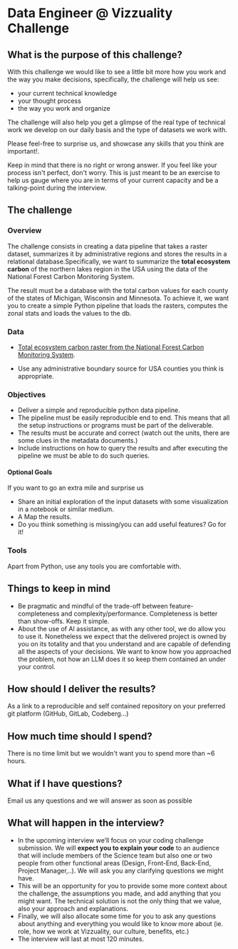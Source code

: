 # Data Engineer @ Vizzuality Challenge

## What is the purpose of this challenge?
With this challenge we would like to see a little bit more how you work and the way you make decisions, specifically, the challenge will help us see:

* your current technical knowledge
* your thought process
* the way you work and organize

The challenge will also help you get a glimpse of the real type of technical work we develop on our daily basis and the type of datasets we work with.

Please feel-free to surprise us, and showcase any skills that you think are important!.

Keep in mind that there is no right or wrong answer. If you feel like your process isn't perfect, don't worry. This is just
meant to be an exercise to help us gauge where you are in terms of your current capacity and be a talking-point during the interview.

## The challenge

### Overview

The challenge consists in creating a data pipeline that takes a raster dataset, summarizes it by administrative regions and stores the results in a relational database.Specifically, we want to summarize the **total ecosystem carbon** of the northern lakes region in the USA using the data of the National Forest Carbon Monitoring System.

The result must be a database with the total carbon values for each county of the states of Michigan, Wisconsin and Minnesota. To achieve it, we want you to create a simple Python pipeline that loads the rasters, computes the zonal stats and loads the values to the db.

### Data

- [Total ecosystem carbon raster from the National Forest Carbon Monitoring System](https://usfs-public.box.com/shared/static/v861gwms9fq68sitl0r3vs2v3moxeu9x.zip).

- Use any administrative boundary source for USA counties you think is appropriate.

### Objectives

- Deliver a simple and reproducible python data pipeline.
- The pipeline must be easily reproducible end to end. This means that all the setup instructions or programs must be part of the deliverable.
- The results must be accurate and correct (watch out the units, there are some clues in the metadata documents.)
- Include instructions on how to query the results and after executing the pipeline we must be able to do such queries.

#### Optional Goals

If you want to go an extra mile and surprise us

- Share an initial exploration of the input datasets with some visualization in a notebook or similar medium.
- A Map the results.
- Do you think something is missing/you can add useful features? Go for it!

### Tools
Apart from Python, use any tools you are comfortable with.

## Things to keep in mind

- Be pragmatic and mindful of the trade-off between feature-completeness and complexity/performance. Completeness is better than show-offs. Keep it simple.
- About the use of AI assistance, as with any other tool, we do allow you to use it. Nonetheless we expect that the delivered project is owned by you on its totality and that you understand
and are capable of defending all the aspects of your decisions. We want to know how you approached the problem, not how an LLM does it so keep them contained an under your control.

## How should I deliver the results?
As a link to a reproducible and self contained repository on your preferred git platform (GitHub, GitLab, Codeberg...)

## How much time should I spend?
There is no time limit but we wouldn't want you to spend more than ~6 hours.

## What if I have questions?
Email us any questions and we will answer as soon as possible

## What will happen in the interview?
* In the upcoming interview we’ll focus on your coding challenge submission. We will **expect you to explain your code** to an audience that will include members of the Science team but also one or two people from other functional areas (Design, Front-End, Back-End, Project Manager,..). We will ask you any clarifying questions we might have.
* This will be an opportunity for you to provide some more context about the challenge, the assumptions you made, and add anything that you might want. The technical solution is not the only thing that we value, also your approach and explanations.
* Finally, we will also allocate some time for you to ask any questions about anything and everything you would like to know more about (ie. role, how we work at Vizzuality, our culture, benefits, etc.)
* The interview will last at most 120 minutes.
